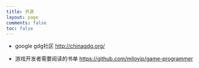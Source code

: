 ```yaml
---
title: 开源
layout: page
comments: false
toc: false
---
```


* google gdg社区
http://chinagdg.org/

* 游戏开发者需要阅读的书单
https://github.com/miloyip/game-programmer
